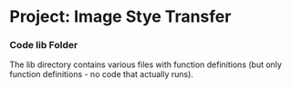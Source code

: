 # Project: Image Stye Transfer

### Code lib Folder

The lib directory contains various files with function definitions (but only function definitions - no code that actually runs).

